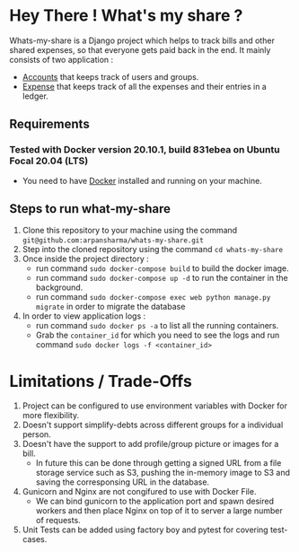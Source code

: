 # Hey There ! What's my share ?

Whats-my-share is a Django project which helps to track bills and other shared expenses, so that everyone gets paid back in the end.
It mainly consists of two application :
   * [Accounts](https://github.com/arpansharma/whats-my-share/tree/main/whats_my_share/accounts) that keeps track of users and groups.
   * [Expense](https://github.com/arpansharma/whats-my-share/tree/ft/docker-config/whats_my_share/expense) that keeps track of all the expenses and their entries in a ledger.


## Requirements
### Tested with Docker version 20.10.1, build 831ebea on Ubuntu Focal 20.04 (LTS)
   * You need to have [Docker](https://www.docker.com/) installed and running on your machine.

## Steps to run what-my-share
1. Clone this repository to your machine using the command `git@github.com:arpansharma/whats-my-share.git`
2. Step into the cloned repository using the command `cd whats-my-share`
3. Once inside the project directory :
   * run command `sudo docker-compose build` to build the docker image.
   * run command `sudo docker-compose up -d` to run the container in the background.
   * run command `sudo docker-compose exec web python manage.py migrate` in order to migrate the database
4. In order to view application logs :
   * run command `sudo docker ps -a` to list all the running containers.
   * Grab the `container_id` for which you need to see the logs and run command `sudo docker logs -f
    <container_id>`


# Limitations / Trade-Offs
1. Project can be configured to use environment variables with Docker for more flexibility.
2. Doesn't support simplify-debts across different groups for a individual person.
3. Doesn't have the support to add profile/group picture or images for a bill.
   * In future this can be done through getting a signed URL from a file storage service such as S3,
    pushing the in-memory image to S3 and saving the corresponsing URL in the database.
4. Gunicorn and Nginx are not congifured to use with Docker File.
   * We can bind gunicorn to the application port and spawn desired workers and then place Nginx on top of it to server a large number of requests.
5. Unit Tests can be added using factory boy and pytest for covering test-cases.
